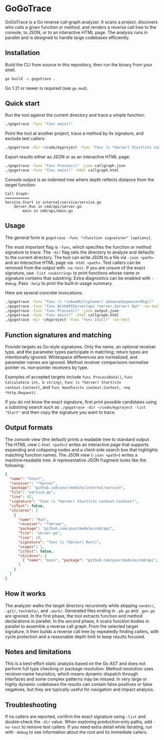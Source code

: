 # GoGoTrace

GoGoTrace is a Go reverse call‑graph analyzer. It scans a project, discovers who calls a given function or method, and renders a reverse call tree to the console, to JSON, or to an interactive HTML page. The analysis runs in parallel and is designed to handle large codebases efficiently.

## Installation

Build the CLI from source in this repository, then run the binary from your shell.

```bash
go build -o gogotrace .
```

Go 1.21 or newer is required (see `go.mod`).

## Quick start

Run the tool against the current directory and trace a simple function:

```bash
./gogotrace -func "func main()"
```

Point the tool at another project, trace a method by its signature, and exclude test callers:

```bash
./gogotrace -dir ~/code/myproject -func "func (s *Server) Start(ctx context.Context)" -no-test
```

Export results either as JSON or as an interactive HTML page:

```bash
./gogotrace -func "func Process()" -json callgraph.json
./gogotrace -func "func main()" -html callgraph.html
```

Console output is an indented tree where depth reflects distance from the target function:

```
Call Graph:
===========
Service.Start in internal/service/service.go
    Server.Run in cmd/api/server.go
        main in cmd/api/main.go
```

## Usage

The general form is `gogotrace -func "<function signature>" [options]`.

The most important flag is `-func`, which specifies the function or method signature to trace. The `-dir` flag sets the directory to analyze and defaults to the current directory. The tool can write JSON to a file via `-json <path>` and an interactive HTML page via `-html <path>`. Test callers can be removed from the output with `-no-test`. If you are unsure of the exact signature, use `-list <substring>` to print functions whose name or signature contains that substring. Extra diagnostics can be enabled with `-debug`. Pass `-help` to print the built‑in usage summary.

Here are several concrete invocations:

```bash
./gogotrace -func "func (r *inboxMultiplexer) advanceSequencerMsg()"
./gogotrace -func "func WithAPIServer(api *server.Server) Opt" -no-test
./gogotrace -func "func Process()" -json output.json
./gogotrace -func "func main()" -html callgraph.html
./gogotrace -dir ~/myproject -func "func Init()" -no-test
```

## Function signatures and matching

Provide targets as Go‑style signatures. Only the name, an optional receiver type, and the parameter types participate in matching; return types are intentionally ignored. Whitespace differences are normalized, and parameter names are ignored. Method receiver comparisons normalize pointer vs. non‑pointer receivers by type.

Examples of accepted targets include `func ProcessData()`, `func Calculate(a int, b string)`, `func (s *Server) Start(ctx context.Context)`, and `func Handle(ctx context.Context, req *http.Request)`.

If you do not know the exact signature, first print possible candidates using a substring search such as `./gogotrace -dir ~/code/myproject -list "Start"` and then copy the signature you want to trace.

## Output formats

The console view (the default) prints a readable tree to standard output. The HTML view (`-html <path>`) writes an interactive page that supports expanding and collapsing nodes and a client‑side search box that highlights matching function names. The JSON view (`-json <path>`) writes a machine‑readable tree. A representative JSON fragment looks like the following:

```json
{
  "name": "Start",
  "receiver": "*Server",
  "package": "github.com/your/module/internal/service",
  "file": "service.go",
  "line": 42,
  "signature": "func (s *Server) Start(ctx context.Context)",
  "isTest": false,
  "children": [
    {
      "name": "Run",
      "receiver": "*Server",
      "package": "github.com/your/module/cmd/api",
      "file": "server.go",
      "line": 10,
      "signature": "func (s *Server) Run()",
      "usages": 1,
      "isTest": false,
      "children": [
        { "name": "main", "package": "github.com/your/module/cmd/api", "file": "main.go", "line": 5, "signature": "func main()" }
      ]
    }
  ]
}
```

## How it works

The analyzer walks the target directory recursively while skipping `vendor/`, `.git/`, `testdata/`, and `.work/`. Generated files ending in `.pb.go` and `_gen.go` are ignored. In the first phase, the tool extracts function and method declarations in parallel. In the second phase, it scans function bodies in parallel to assemble a reverse call graph. From the selected target signature, it then builds a reverse call tree by repeatedly finding callers, with cycle protection and a reasonable depth limit to keep results focused.

## Notes and limitations

This is a best‑effort static analysis based on the Go AST and does not perform full type checking or package resolution. Method resolution uses receiver‑name heuristics, which means dynamic dispatch through interfaces and some complex patterns may be missed. In very large or highly dynamic codebases the results can contain false positives or false negatives, but they are typically useful for navigation and impact analysis.

## Troubleshooting

If no callers are reported, confirm the exact signature using `-list` and double‑check the `-dir` value. When exploring production‑only paths, add `-no-test` to remove test callers. If you need extra detail while iterating, run with `-debug` to see information about the root and its immediate callers.

